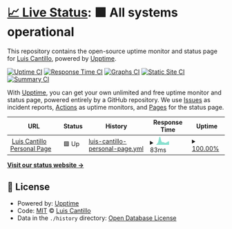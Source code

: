 # [📈 Live Status](https://lscantillo.github.io/upptime-status): <!--live status--> **🟩 All systems operational**

This repository contains the open-source uptime monitor and status page for [Luis Cantillo](https://lscantillo.github.io/), powered by [Upptime](https://github.com/upptime/upptime).

[![Uptime CI](https://github.com/lscantillo/upptime-status/workflows/Uptime%20CI/badge.svg)](https://github.com/lscantillo/upptime-status/actions?query=workflow%3A%22Uptime+CI%22)
[![Response Time CI](https://github.com/lscantillo/upptime-status/workflows/Response%20Time%20CI/badge.svg)](https://github.com/lscantillo/upptime-status/actions?query=workflow%3A%22Response+Time+CI%22)
[![Graphs CI](https://github.com/lscantillo/upptime-status/workflows/Graphs%20CI/badge.svg)](https://github.com/lscantillo/upptime-status/actions?query=workflow%3A%22Graphs+CI%22)
[![Static Site CI](https://github.com/lscantillo/upptime-status/workflows/Static%20Site%20CI/badge.svg)](https://github.com/lscantillo/upptime-status/actions?query=workflow%3A%22Static+Site+CI%22)
[![Summary CI](https://github.com/lscantillo/upptime-status/workflows/Summary%20CI/badge.svg)](https://github.com/lscantillo/upptime-status/actions?query=workflow%3A%22Summary+CI%22)

With [Upptime](https://upptime.js.org), you can get your own unlimited and free uptime monitor and status page, powered entirely by a GitHub repository. We use [Issues](https://github.com/lscantillo/upptime-status/issues) as incident reports, [Actions](https://github.com/lscantillo/upptime-status/actions) as uptime monitors, and [Pages](https://lscantillo.github.io/upptime-status) for the status page.

<!--start: status pages-->
<!-- This summary is generated by Upptime (https://github.com/upptime/upptime) -->
<!-- Do not edit this manually, your changes will be overwritten -->
<!-- prettier-ignore -->
| URL | Status | History | Response Time | Uptime |
| --- | ------ | ------- | ------------- | ------ |
| <img alt="" src="https://icons.duckduckgo.com/ip3/lscantillo.github.io.ico" height="13"> [Luis Cantillo Personal Page](https://lscantillo.github.io) | 🟩 Up | [luis-cantillo-personal-page.yml](https://github.com/lscantillo/upptime-status/commits/HEAD/history/luis-cantillo-personal-page.yml) | <details><summary><img alt="Response time graph" src="./graphs/luis-cantillo-personal-page/response-time-week.png" height="20"> 83ms</summary><br><a href="https://lscantillo.github.io/upptime-status/history/luis-cantillo-personal-page"><img alt="Response time 88" src="https://img.shields.io/endpoint?url=https%3A%2F%2Fraw.githubusercontent.com%2Flscantillo%2Fupptime-status%2FHEAD%2Fapi%2Fluis-cantillo-personal-page%2Fresponse-time.json"></a><br><a href="https://lscantillo.github.io/upptime-status/history/luis-cantillo-personal-page"><img alt="24-hour response time 82" src="https://img.shields.io/endpoint?url=https%3A%2F%2Fraw.githubusercontent.com%2Flscantillo%2Fupptime-status%2FHEAD%2Fapi%2Fluis-cantillo-personal-page%2Fresponse-time-day.json"></a><br><a href="https://lscantillo.github.io/upptime-status/history/luis-cantillo-personal-page"><img alt="7-day response time 83" src="https://img.shields.io/endpoint?url=https%3A%2F%2Fraw.githubusercontent.com%2Flscantillo%2Fupptime-status%2FHEAD%2Fapi%2Fluis-cantillo-personal-page%2Fresponse-time-week.json"></a><br><a href="https://lscantillo.github.io/upptime-status/history/luis-cantillo-personal-page"><img alt="30-day response time 114" src="https://img.shields.io/endpoint?url=https%3A%2F%2Fraw.githubusercontent.com%2Flscantillo%2Fupptime-status%2FHEAD%2Fapi%2Fluis-cantillo-personal-page%2Fresponse-time-month.json"></a><br><a href="https://lscantillo.github.io/upptime-status/history/luis-cantillo-personal-page"><img alt="1-year response time 88" src="https://img.shields.io/endpoint?url=https%3A%2F%2Fraw.githubusercontent.com%2Flscantillo%2Fupptime-status%2FHEAD%2Fapi%2Fluis-cantillo-personal-page%2Fresponse-time-year.json"></a></details> | <details><summary><a href="https://lscantillo.github.io/upptime-status/history/luis-cantillo-personal-page">100.00%</a></summary><a href="https://lscantillo.github.io/upptime-status/history/luis-cantillo-personal-page"><img alt="All-time uptime 100.00%" src="https://img.shields.io/endpoint?url=https%3A%2F%2Fraw.githubusercontent.com%2Flscantillo%2Fupptime-status%2FHEAD%2Fapi%2Fluis-cantillo-personal-page%2Fuptime.json"></a><br><a href="https://lscantillo.github.io/upptime-status/history/luis-cantillo-personal-page"><img alt="24-hour uptime 100.00%" src="https://img.shields.io/endpoint?url=https%3A%2F%2Fraw.githubusercontent.com%2Flscantillo%2Fupptime-status%2FHEAD%2Fapi%2Fluis-cantillo-personal-page%2Fuptime-day.json"></a><br><a href="https://lscantillo.github.io/upptime-status/history/luis-cantillo-personal-page"><img alt="7-day uptime 100.00%" src="https://img.shields.io/endpoint?url=https%3A%2F%2Fraw.githubusercontent.com%2Flscantillo%2Fupptime-status%2FHEAD%2Fapi%2Fluis-cantillo-personal-page%2Fuptime-week.json"></a><br><a href="https://lscantillo.github.io/upptime-status/history/luis-cantillo-personal-page"><img alt="30-day uptime 100.00%" src="https://img.shields.io/endpoint?url=https%3A%2F%2Fraw.githubusercontent.com%2Flscantillo%2Fupptime-status%2FHEAD%2Fapi%2Fluis-cantillo-personal-page%2Fuptime-month.json"></a><br><a href="https://lscantillo.github.io/upptime-status/history/luis-cantillo-personal-page"><img alt="1-year uptime 100.00%" src="https://img.shields.io/endpoint?url=https%3A%2F%2Fraw.githubusercontent.com%2Flscantillo%2Fupptime-status%2FHEAD%2Fapi%2Fluis-cantillo-personal-page%2Fuptime-year.json"></a></details>

<!--end: status pages-->

[**Visit our status website →**](https://lscantillo.github.io/upptime-status)

## 📄 License

- Powered by: [Upptime](https://github.com/upptime/upptime)
- Code: [MIT](./LICENSE) © [Luis Cantillo](https://lscantillo.github.io/)
- Data in the `./history` directory: [Open Database License](https://opendatacommons.org/licenses/odbl/1-0/)
